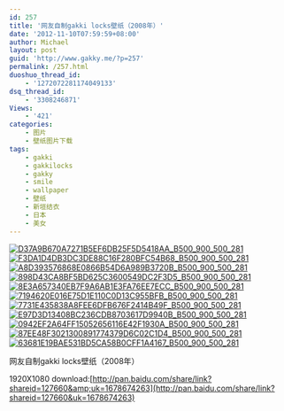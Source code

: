 ```yaml
---
id: 257
title: '网友自制gakki locks壁纸（2008年）'
date: '2012-11-10T07:59:59+08:00'
author: Michael
layout: post
guid: 'http://www.gakky.me/?p=257'
permalink: /257.html
duoshuo_thread_id:
    - '1272072281174049133'
dsq_thread_id:
    - '3308246871'
Views:
    - '421'
categories:
    - 图片
    - 壁纸图片下载
tags:
    - gakki
    - gakkilocks
    - gakky
    - smile
    - wallpaper
    - 壁纸
    - 新垣结衣
    - 日本
    - 美女
---
```


[![D37A9B670A7271B5EF6DB25F5D5418AA_B500_900_500_281](http://www.yui-aragaki.org/wp-content/uploads/img/D37A9B670A7271B5EF6DB25F5D5418AA_B500_900_500_281.jpeg)](http://www.yui-aragaki.org/wp-content/uploads/img/D37A9B670A7271B5EF6DB25F5D5418AA_B1280_1280_1280_720.jpeg) [![F3DA1D4DB3DC3DE88C16F280BFC54B68_B500_900_500_281](http://www.yui-aragaki.org/wp-content/uploads/img/F3DA1D4DB3DC3DE88C16F280BFC54B68_B500_900_500_281.jpeg)](http://www.yui-aragaki.org/wp-content/uploads/img/F3DA1D4DB3DC3DE88C16F280BFC54B68_B1280_1280_1280_720.jpeg) [![A8D393576868E0866B54D6A989B3720B_B500_900_500_281](http://www.yui-aragaki.org/wp-content/uploads/img/A8D393576868E0866B54D6A989B3720B_B500_900_500_281.jpeg)](http://www.yui-aragaki.org/wp-content/uploads/img/A8D393576868E0866B54D6A989B3720B_B1280_1280_1280_720.jpeg) [![898D43CA8BF5BD625C3600549DC2F3D5_B500_900_500_281](http://www.yui-aragaki.org/wp-content/uploads/img/898D43CA8BF5BD625C3600549DC2F3D5_B500_900_500_281.jpeg)](http://www.yui-aragaki.org/wp-content/uploads/img/898D43CA8BF5BD625C3600549DC2F3D5_B1280_1280_1280_720.jpeg) [![8E3A657340EB7F9A6AB1E3FA76EE7ECC_B500_900_500_281](http://www.yui-aragaki.org/wp-content/uploads/img/8E3A657340EB7F9A6AB1E3FA76EE7ECC_B500_900_500_281.jpeg)](http://www.yui-aragaki.org/wp-content/uploads/img/8E3A657340EB7F9A6AB1E3FA76EE7ECC_B1280_1280_1280_720.jpeg) [![7194620E016E75D1E110C0D13C955BFB_B500_900_500_281](http://www.yui-aragaki.org/wp-content/uploads/img/7194620E016E75D1E110C0D13C955BFB_B500_900_500_281.jpeg)](http://www.yui-aragaki.org/wp-content/uploads/img/7194620E016E75D1E110C0D13C955BFB_B1280_1280_1280_720.jpeg) [![7731E435838A8FEE6DFB676F2414B49F_B500_900_500_281](http://www.yui-aragaki.org/wp-content/uploads/img/7731E435838A8FEE6DFB676F2414B49F_B500_900_500_281.jpeg)](http://www.yui-aragaki.org/wp-content/uploads/img/7731E435838A8FEE6DFB676F2414B49F_B1280_1280_1280_720.jpeg) [![E97D3D13408BC236CDB8703617D9940B_B500_900_500_281](http://www.yui-aragaki.org/wp-content/uploads/img/E97D3D13408BC236CDB8703617D9940B_B500_900_500_281.jpeg)](http://www.yui-aragaki.org/wp-content/uploads/img/E97D3D13408BC236CDB8703617D9940B_B1280_1280_1280_720.jpeg) [![0942EF2A64FF15052656116E42F1930A_B500_900_500_281](http://www.yui-aragaki.org/wp-content/uploads/img/0942EF2A64FF15052656116E42F1930A_B500_900_500_281.jpeg)](http://www.yui-aragaki.org/wp-content/uploads/img/0942EF2A64FF15052656116E42F1930A_B1280_1280_1280_720.jpeg) [![87EE48F3021300891774379D6C02C1D4_B500_900_500_281](http://www.yui-aragaki.org/wp-content/uploads/img/87EE48F3021300891774379D6C02C1D4_B500_900_500_281.jpeg)](http://www.yui-aragaki.org/wp-content/uploads/img/87EE48F3021300891774379D6C02C1D4_B1280_1280_1280_720.jpeg) [![63681E19BAE531BD5CA58B0CFF1A4167_B500_900_500_281](http://www.yui-aragaki.org/wp-content/uploads/img/63681E19BAE531BD5CA58B0CFF1A4167_B500_900_500_281.jpeg)](http://www.yui-aragaki.org/wp-content/uploads/img/63681E19BAE531BD5CA58B0CFF1A4167_B1280_1280_1280_720.jpeg)

网友自制gakki locks壁纸（2008年）

1920X1080 download:[http://pan.baidu.com/share/link?shareid=127660&amp;uk=1678674263](http://pan.baidu.com/share/link?shareid=127660&uk=1678674263)